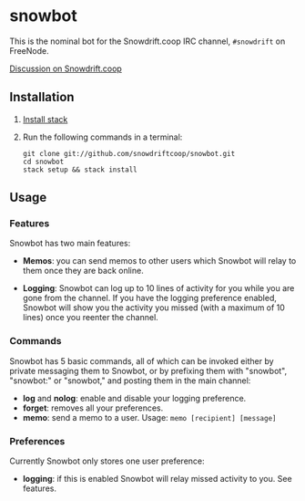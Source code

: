 # snowbot

This is the nominal bot for the Snowdrift.coop IRC channel, `#snowdrift`
on FreeNode.

[Discussion on Snowdrift.coop](https://snowdrift.coop/p/snowdrift/w/en/snowbot/d)

## Installation

1.  [Install stack][1]
2.  Run the following commands in a terminal:

        git clone git://github.com/snowdriftcoop/snowbot.git
        cd snowbot
        stack setup && stack install

## Usage

### Features

Snowbot has two main features:

* **Memos**: you can send memos to other users which Snowbot will relay to them
  once they are back online.

* **Logging**: Snowbot can log up to 10 lines of activity for you while you
  are gone from the channel. If you have the logging preference enabled, Snowbot
  will show you the activity you missed (with a maximum of 10 lines) once you
  reenter the channel.

### Commands

Snowbot has 5 basic commands, all of which can be invoked either by
private messaging them to Snowbot, or by prefixing them with "snowbot",
"snowbot:" or "snowbot," and posting them in the main channel:

* **log** and **nolog**: enable and disable your logging preference.
* **forget**: removes all your preferences.
* **memo**: send a memo to a user. Usage: `memo [recipient] [message]`

### Preferences

Currently Snowbot only stores one user preference:

* **logging**: if this is enabled Snowbot will relay missed activity to
  you.  See features.


[1]: https://github.com/commercialhaskell/stack/wiki/Downloads
